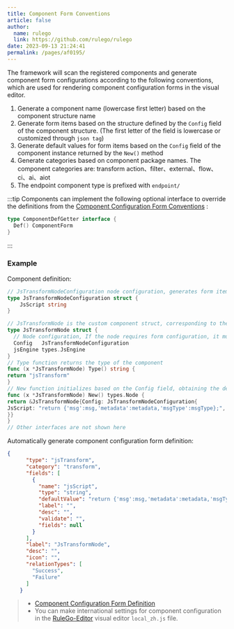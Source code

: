 ```yaml
---
title: Component Form Conventions
article: false
author: 
  name: rulego
  link: https://github.com/rulego/rulego
date: 2023-09-13 21:24:41
permalink: /pages/af0195/
---
```


The framework will scan the registered components and generate component form configurations according to the following conventions, which are used for rendering component configuration forms in the visual editor.

1. Generate a component name (lowercase first letter) based on the component structure name
2. Generate form items based on the structure defined by the `Config` field of the component structure. (The first letter of the field is lowercase or customized through `json tag`)
3. Generate default values for form items based on the `Config` field of the component instance returned by the `New()` method
4. Generate categories based on component package names. The component categories are: transform action、filter、external、flow、ci、ai、aiot
5. The endpoint component type is prefixed with `endpoint/`

:::tip
Components can implement the following optional interface to override the definitions 
from the [Component Configuration Form Conventions](/en/pages/af0195/) :
```go
type ComponentDefGetter interface {
  Def() ComponentForm
}
```
:::

### Example
Component definition:
```go
// JsTransformNodeConfiguration node configuration, generates form items for exportable fields
type JsTransformNodeConfiguration struct {
    JsScript string
}

// JsTransformNode is the custom component struct, corresponding to the generated component name: jsTransformNode
type JsTransformNode struct {
  // Node configuration, If the node requires form configuration, it must have a `Config` field.
  Config   JsTransformNodeConfiguration
  jsEngine types.JsEngine
}
// Type function returns the type of the component
func (x *JsTransformNode) Type() string {
return "jsTransform"
}
// New function initializes based on the Config field, obtaining the default values for form items
func (x *JsTransformNode) New() types.Node {
return &JsTransformNode{Config: JsTransformNodeConfiguration{
JsScript: "return {'msg':msg,'metadata':metadata,'msgType':msgType};",
}}
}
// Other interfaces are not shown here
```
Automatically generate component configuration form definition:
```json
{
      "type": "jsTransform",
      "category": "transform",
      "fields": [
        {
          "name": "jsScript",
          "type": "string",
          "defaultValue": "return {'msg':msg,'metadata':metadata,'msgType':msgType};",
          "label": "",
          "desc": "",
          "validate": "",
          "fields": null
        }
      ],
      "label": "JsTransformNode",
      "desc": "",
      "icon": "",
      "relationTypes": [
        "Success",
        "Failure"
      ]
    }
```

> - [Component Configuration Form Definition](/en/pages/cf0194/#types-componentform)
> - You can make international settings for component configuration in the [RuleGo-Editor](/en/pages/c0b811/) visual editor `local_zh.js` file.
